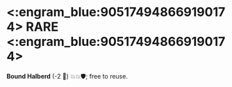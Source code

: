 # <:engram_blue:905174948669190174> RARE <:engram_blue:905174948669190174>

**Bound Halberd** (-2 :large_blue_diamond:) :boom::boom::shield:; free to reuse.
